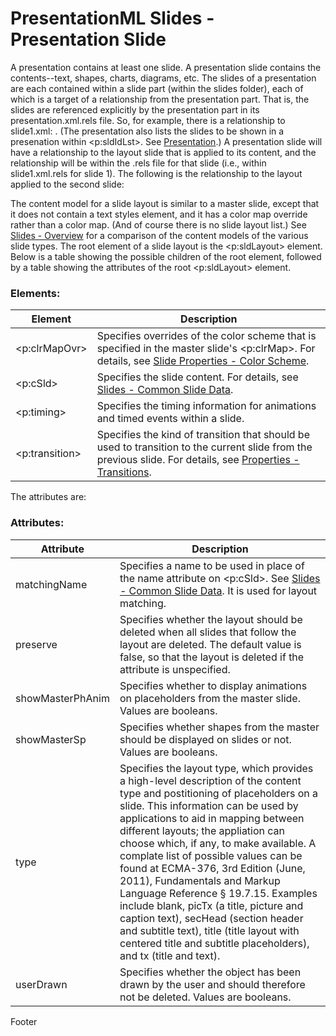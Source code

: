 # PresentationML Slides - Presentation Slide

A presentation contains at least one slide. A presentation slide contains the contents--text, shapes, charts, diagrams, etc. The slides of a presentation are each contained within a slide part (within the slides folder), each of which is a target of a relationship from the presentation part. That is, the slides are referenced explicitly by the presentation part in its presentation.xml.rels file. So, for example, there is a relationship to slide1.xml: <Relationship Id="rId2" Type="http://schemas.openxmlformats.org/officeDocument/2006/relationships/slide" Target="../slides/slide1.xml"/>. (The presentation also lists the slides to be shown in a presenation within <p:sldIdLst>. See [Presentation](prPresentation.md).) A presentation slide will have a relationship to the layout slide that is applied to its content, and the relationship will be within the .rels file for that slide (i.e., within slide1.xml.rels for slide 1). The following is the relationship to the layout applied to the second slide: <Relationship Id="rId1" Type="http://schemas.openxmlformats.org/officeDocument/2006/relationships/slideLayout" Target="../slideLayouts/slideLayout2.xml"/>

The content model for a slide layout is similar to a master slide, except that it does not contain a text styles element, and it has a color map override rather than a color map. (And of course there is no slide layout list.) See [Slides - Overview](prSlide.md) for a comparison of the content models of the various slide types. The root element of a slide layout is the <p:sldLayout> element. Below is a table showing the possible children of the root element, followed by a table showing the attributes of the root <p:sldLayout> element.

### Elements:

| Element        | Description                                                                                                                                                                           |
| -------------- | ------------------------------------------------------------------------------------------------------------------------------------------------------------------------------------- |
| <p:clrMapOvr>  | Specifies overrides of the color scheme that is specified in the master slide's <p:clrMap>. For details, see [Slide Properties - Color Scheme](prSlide-color.md).                     |
| <p:cSld>       | Specifies the slide content. For details, see [Slides - Common Slide Data](prCommonSlideData.md).                                                                                     |
| <p:timing>     | Specifies the timing information for animations and timed events within a slide.                                                                                                      |
| <p:transition> | Specifies the kind of transition that should be used to transition to the current slide from the previous slide. For details, see [Properties - Transitions](prSlide-transitions.md). |

The attributes are:

### Attributes:

| Attribute        | Description                                                                                                                                                                                                                                                                                                                                                                                                                                                                                                                                                                                                                                        |
| ---------------- | -------------------------------------------------------------------------------------------------------------------------------------------------------------------------------------------------------------------------------------------------------------------------------------------------------------------------------------------------------------------------------------------------------------------------------------------------------------------------------------------------------------------------------------------------------------------------------------------------------------------------------------------------- |
| matchingName     | Specifies a name to be used in place of the name attribute on <p:cSld>. See [Slides - Common Slide Data](prCommonSlideData.md). It is used for layout matching.                                                                                                                                                                                                                                                                                                                                                                                                                                                                                    |
| preserve         | Specifies whether the layout should be deleted when all slides that follow the layout are deleted. The default value is false, so that the layout is deleted if the attribute is unspecified.                                                                                                                                                                                                                                                                                                                                                                                                                                                      |
| showMasterPhAnim | Specifies whether to display animations on placeholders from the master slide. Values are booleans.                                                                                                                                                                                                                                                                                                                                                                                                                                                                                                                                                |
| showMasterSp     | Specifies whether shapes from the master should be displayed on slides or not. Values are booleans.                                                                                                                                                                                                                                                                                                                                                                                                                                                                                                                                                |
| type             | Specifies the layout type, which provides a high-level description of the content type and postitioning of placeholders on a slide. This information can be used by applications to aid in mapping between different layouts; the appliation can choose which, if any, to make available. A complate list of possible values can be found at ECMA-376, 3rd Edition (June, 2011), Fundamentals and Markup Language Reference § 19.7.15. Examples include blank, picTx (a title, picture and caption text), secHead (section header and subtitle text), title (title layout with centered title and subtitle placeholders), and tx (title and text). |
| userDrawn        | Specifies whether the object has been drawn by the user and should therefore not be deleted. Values are booleans.                                                                                                                                                                                                                                                                                                                                                                                                                                                                                                                                  |

Footer
